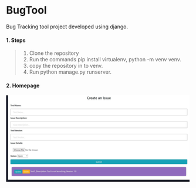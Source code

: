 # BugTool
Bug Tracking tool project developed using django.

#### 1. Steps
> 1. Clone the repository
> 2. Run the commands pip install virtualenv, python -m venv venv.
> 3. copy the repository in to venv.
> 4. Run python manage.py runserver.

#### 2. Homepage
<img src="images/Homepage.png" width="500">

